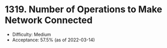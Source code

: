 # 1319. Number of Operations to Make Network Connected
- Difficulty: Medium
- Acceptance: 57.5% (as of 2022-03-14)

